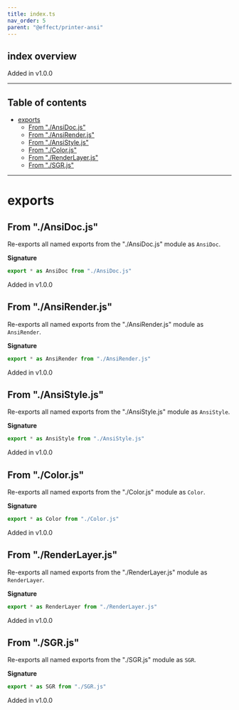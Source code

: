 ```yaml
---
title: index.ts
nav_order: 5
parent: "@effect/printer-ansi"
---
```


## index overview

Added in v1.0.0

---

<h2 class="text-delta">Table of contents</h2>

- [exports](#exports)
  - [From "./AnsiDoc.js"](#from-ansidocjs)
  - [From "./AnsiRender.js"](#from-ansirenderjs)
  - [From "./AnsiStyle.js"](#from-ansistylejs)
  - [From "./Color.js"](#from-colorjs)
  - [From "./RenderLayer.js"](#from-renderlayerjs)
  - [From "./SGR.js"](#from-sgrjs)

---

# exports

## From "./AnsiDoc.js"

Re-exports all named exports from the "./AnsiDoc.js" module as `AnsiDoc`.

**Signature**

```ts
export * as AnsiDoc from "./AnsiDoc.js"
```

Added in v1.0.0

## From "./AnsiRender.js"

Re-exports all named exports from the "./AnsiRender.js" module as `AnsiRender`.

**Signature**

```ts
export * as AnsiRender from "./AnsiRender.js"
```

Added in v1.0.0

## From "./AnsiStyle.js"

Re-exports all named exports from the "./AnsiStyle.js" module as `AnsiStyle`.

**Signature**

```ts
export * as AnsiStyle from "./AnsiStyle.js"
```

Added in v1.0.0

## From "./Color.js"

Re-exports all named exports from the "./Color.js" module as `Color`.

**Signature**

```ts
export * as Color from "./Color.js"
```

Added in v1.0.0

## From "./RenderLayer.js"

Re-exports all named exports from the "./RenderLayer.js" module as `RenderLayer`.

**Signature**

```ts
export * as RenderLayer from "./RenderLayer.js"
```

Added in v1.0.0

## From "./SGR.js"

Re-exports all named exports from the "./SGR.js" module as `SGR`.

**Signature**

```ts
export * as SGR from "./SGR.js"
```

Added in v1.0.0
